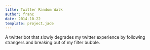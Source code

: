 ```yaml
---
title: Twitter Random Walk
author: franc
date: 2014-10-22
template: project.jade
---
```


A twitter bot that slowly degrades my twitter experience by following strangers and breaking out of my filter bubble.